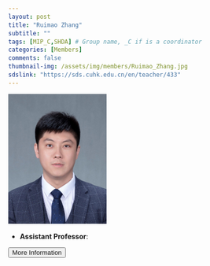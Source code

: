 ```yaml
---
layout: post
title: "Ruimao Zhang"
subtitle: ""
tags: [MIP_C,SHDA] # Group name, _C if is a coordinator
categories: [Members]
comments: false
thumbnail-img: /assets/img/members/Ruimao_Zhang.jpg
sdslink: "https://sds.cuhk.edu.cn/en/teacher/433"
---
```

<!-- photo -->
<!-- size: 200px width use html-->
<img
    src="../../assets/img/members/Ruimao_Zhang.jpg"
    alt="Ruimao Zhang"
    style="width: 200px; align: left;"
/>

<!-- bio -->
- **Assistant Professor**:

<p>
    <button class="button">
    <a
        href="https://sds.cuhk.edu.cn/en/teacher/433"
        style="text-decoration: none"
        >More Information</a
    >
    </button>
</p>
